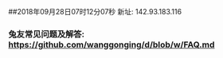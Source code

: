 ##2018年09月28日07时12分07秒 新址: 142.93.183.116
### 兔友常见问题及解答: https://github.com/wanggonging/d/blob/w/FAQ.md
